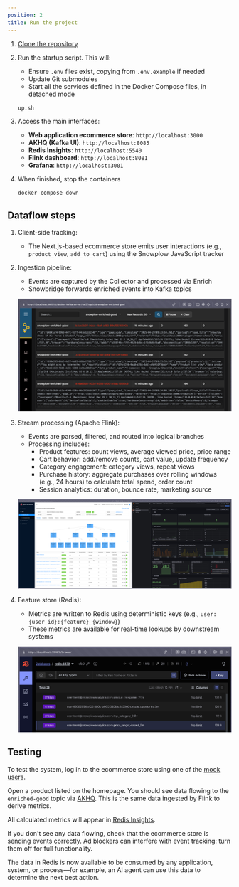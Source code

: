```yaml
---
position: 2
title: Run the project
---
```


1. [Clone the repository](https://github.com/snowplow-industry-solutions/flink-live-shopper)
2. Run the startup script. This will:
    - Ensure `.env` files exist, copying from `.env.example` if needed
    - Update Git submodules
    - Start all the services defined in the Docker Compose files, in detached mode

   ```bash
   up.sh
   ```

3. Access the main interfaces:
   - **Web application ecommerce store**: `http://localhost:3000`
   - **AKHQ (Kafka UI)**: `http://localhost:8085`
   - **Redis Insights**: `http://localhost:5540`
   - **Flink dashboard**: `http://localhost:8081`
   - **Grafana**: `http://localhost:3001`
4. When finished, stop the containers
   ```bash
   docker compose down
   ```

## Dataflow steps

1. Client-side tracking:
   - The Next.js-based ecommerce store emits user interactions (e.g., `product_view`, `add_to_cart`) using the Snowplow JavaScript tracker

2. Ingestion pipeline:
   - Events are captured by the Collector and processed via Enrich
   - Snowbridge forwards enriched events into Kafka topics

   ![Screenshot showing the snowplow-enriched-good topic](./images/live-shopper-setup-kafka.png)

3. Stream processing (Apache Flink):
   - Events are parsed, filtered, and routed into logical branches
   - Processing includes:
     - Product features: count views, average viewed price, price range
     - Cart behavior: add/remove counts, cart value, update frequency
     - Category engagement: category views, repeat views
     - Purchase history: aggregate purchases over rolling windows (e.g., 24 hours) to calculate total spend, order count
     - Session analytics: duration, bounce rate, marketing source

   ![Screenshot showing the Flink dashboard](./images/live-shopper-setup-flink.png)

4. Feature store (Redis):
   - Metrics are written to Redis using deterministic keys (e.g., `user:{user_id}:{feature}_{window}`)
   - These metrics are available for real-time lookups by downstream systems

   ![Screenshot showing the Redis dashboard](./images/live-shopper-setup-redis.png)

## Testing

To test the system, log in to the ecommerce store using one of the [mock users](https://github.com/snowplow-industry-solutions/ecommerce-nextjs-example-store/blob/main/src/mocks/users.ts).

Open a product listed on the homepage. You should see data flowing to the `enriched-good` topic via [AKHQ](http://localhost:8085). This is the same data ingested by Flink to derive metrics.

All calculated metrics will appear in [Redis Insights](http://localhost:5540).

If you don't see any data flowing, check that the ecommerce store is sending events correctly. Ad blockers can interfere with event tracking: turn them off for full functionality.

The data in Redis is now available to be consumed by any application, system, or process—for example, an AI agent can use this data to determine the next best action.
